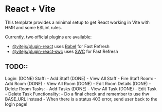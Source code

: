 # React + Vite

This template provides a minimal setup to get React working in Vite with HMR and some ESLint rules.

Currently, two official plugins are available:

- [@vitejs/plugin-react](https://github.com/vitejs/vite-plugin-react/blob/main/packages/plugin-react/README.md) uses [Babel](https://babeljs.io/) for Fast Refresh
- [@vitejs/plugin-react-swc](https://github.com/vitejs/vite-plugin-react-swc) uses [SWC](https://swc.rs/) for Fast Refresh

## TODO::
Login: (DONE)
Staff: 
    - Add Staff (DONE)
    - View All Staff 
    - Fire Staff 
Room: 
    - Add Room (DONE)
    - View All Room (DONE)
    - Edit Room Details (DONE)
    - Delete Room 
Tasks: 
    - Add Tasks (DONE)
    - View All Task (DONE)
    - Edit Task 
    - Delete Task 
Functionality: 
    - Do a final check and remember to use thw BASE_URL instead
    - When there is a status 403 error, send user back to the login page!